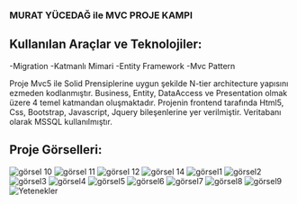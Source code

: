 ### MURAT YÜCEDAĞ ile MVC PROJE KAMPI

## Kullanılan Araçlar ve Teknolojiler:
-Migration
-Katmanlı Mimari
-Entity Framework
-Mvc Pattern

Proje Mvc5 ile Solid Prensiplerine uygun şekilde N-tier architecture yapısını ezmeden kodlanmıştır.
Business, Entity, DataAccess ve Presentation olmak üzere 4 temel katmandan oluşmaktadır.
Projenin frontend tarafında Html5, Css, Bootstrap, Javascript, Jquery bileşenlerine yer verilmiştir.
Veritabanı olarak MSSQL kullanılmıştır.

## Proje Görselleri:

![görsel 10](https://user-images.githubusercontent.com/70768778/131550966-62360866-5f5f-4546-b3fc-8359c63c7932.png)
![görsel 11](https://user-images.githubusercontent.com/70768778/131551055-568ffa26-5949-4045-8670-759f7c3a43f4.png)
![görsel 12](https://user-images.githubusercontent.com/70768778/131551141-5827b6f0-4ca9-4fd5-9709-0de12a26e561.png)
![görsel 14](https://user-images.githubusercontent.com/70768778/131551184-aae17d13-dc79-4cc8-9c81-6f4e8f7c1d61.png)
![görsel1](https://user-images.githubusercontent.com/70768778/131551231-77380ad7-0e98-4da6-88c4-bd4398796a54.png)
![görsel2](https://user-images.githubusercontent.com/70768778/131551321-35d8384b-5cbb-4288-a4bc-df469dd286e3.png)
![görsel3](https://user-images.githubusercontent.com/70768778/131551356-f9cfd42f-7d65-4e91-84b4-4a3d811b5bb6.png)
![görsel4](https://user-images.githubusercontent.com/70768778/131551377-e3d5ff20-ac57-4e51-8df4-acf19ba37706.png)
![görsel5](https://user-images.githubusercontent.com/70768778/131551387-2a6f3637-a585-421e-a281-3c14667816f9.png)
![görsel6](https://user-images.githubusercontent.com/70768778/131551407-c376e0b4-c3ac-4201-881b-8b5f1e1774d9.png)
![görsel7](https://user-images.githubusercontent.com/70768778/131551432-b0a4f975-a53f-45d7-b982-fe23250947c8.png)
![görsel8](https://user-images.githubusercontent.com/70768778/131551440-841ec754-93c3-46da-bd91-eab35b655aec.png)
![görsel9](https://user-images.githubusercontent.com/70768778/131551443-e07b55c3-bdff-46de-9c49-9988514ec3df.png)
![Yetenekler](https://user-images.githubusercontent.com/70768778/131551445-04784dcb-b9a9-44f2-bfac-96cf0abdb260.png)
